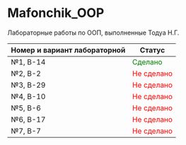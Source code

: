 # Mafonchik_OOP
Лабораторные работы по ООП, выполненные Тодуа Н.Г.

| Номер и вариант лабораторной | Статус |
| --- | --- |
| №1, В-14 | <span style="color:green">Сделано</span>  |
| №2, В-2 | <span style="color:red">Не сделано</span> |
| №3, В-29 | <span style="color:red">Не сделано</span> |
| №4, В-10 | <span style="color:red">Не сделано</span> |
| №5, В-6 | <span style="color:red">Не сделано</span> |
| №6, В-17 | <span style="color:red">Не сделано</span> |
| №7, В-7 | <span style="color:red">Не сделано</span> |
